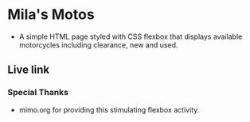 # Mila's Motos

* A simple HTML page styled with CSS flexbox that displays available motorcycles including clearance, new and used.

## Live link


### Special Thanks

* mimo.org for providing this stimulating flexbox activity.